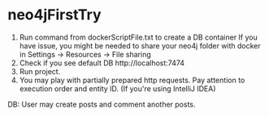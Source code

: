 # neo4jFirstTry
1. Run command from dockerScriptFile.txt to create a DB container
    If you have issue, you might be needed to share your neo4j folder with docker in Settings -> Resources -> File sharing
2. Check if you see default DB http://localhost:7474
3. Run project.
4. You may play with partially prepared http requests. Pay attention to execution order and entity ID. (If you're using IntelliJ IDEA)

DB:
User may create posts and comment another posts.
